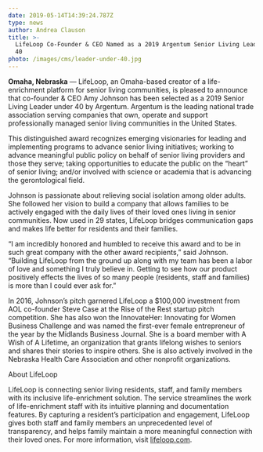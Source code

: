```yaml
---
date: 2019-05-14T14:39:24.787Z
type: news
author: Andrea Clauson
title: >-
  LifeLoop Co-Founder & CEO Named as a 2019 Argentum Senior Living Leader Under
  40
photo: /images/cms/leader-under-40.jpg
---
```


**Omaha, Nebraska** — LifeLoop, an Omaha-based creator of a life-enrichment platform for senior living communities, is pleased to announce that co-founder & CEO Amy Johnson has been selected as a 2019 Senior Living Leader under 40 by Argentum. Argentum is the leading national trade association serving companies that own, operate and support professionally managed senior living communities in the United States.

This distinguished award recognizes emerging visionaries for leading and implementing programs to advance senior living initiatives; working to advance meaningful public policy on behalf of senior living providers and those they serve; taking opportunities to educate the public on the “heart” of senior living; and/or involved with science or academia that is advancing the gerontological field.

Johnson is passionate about relieving social isolation among older adults. She followed her vision to build a company that allows families to be actively engaged with the daily lives of their loved ones living in senior communities. Now used in 29 states, LifeLoop bridges communication gaps and makes life better for residents and their families.

“I am incredibly honored and humbled to receive this award and to be in such great company with the other award recipients,” said Johnson. “Building LifeLoop from the ground up along with my team has been a labor of love and something I truly believe in. Getting to see how our product positively effects the lives of so many people (residents, staff and families) is more than I could ever ask for.”

In 2016, Johnson’s pitch garnered LifeLoop a $100,000 investment from AOL co-founder Steve Case at the Rise of the Rest startup pitch competition. She has also won the InnovateHer: Innovating for Women Business Challenge and was named the first-ever female entrepreneur of the year by the Midlands Business Journal. She is a board member with A Wish of A Lifetime, an organization that grants lifelong wishes to seniors and shares their stories to inspire others. She is also actively involved in the Nebraska Health Care Association and other nonprofit organizations.

About LifeLoop

LifeLoop is connecting senior living residents, staff, and family members with its inclusive life-enrichment solution. The service streamlines the work of life-enrichment staff with its intuitive planning and documentation features. By capturing a resident’s participation and engagement, LifeLoop gives both staff and family members an unprecedented level of transparency, and helps family maintain a more meaningful connection with their loved ones. For more information, visit [lifeloop.com](https://lifeloop.com).
